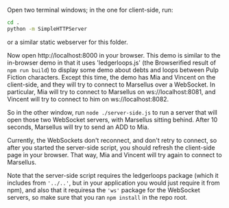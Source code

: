 Open two terminal windows; in the one for client-side, run:

```sh
cd .
python -m SimpleHTTPServer
```

or a similar static webserver for this folder.

Now open http://localhost:8000 in your browser. This demo is similar to the in-browser demo in that it uses 'ledgerloops.js' (the Browserified result of `npm run build`) to display some demo about debts and loops between Pulp Fiction characters. Except this time, the demo has Mia and Vincent on the client-side, and they will try to connect to Marsellus over a WebSocket. In particular, Mia will try to connect to Marsellus on ws://localhost:8081, and Vincent will try to connect to him on ws://localhost:8082.

So in the other window, run `node ./server-side.js` to run a server that will open those two WebSocket servers, with Marsellus sitting behind. After 10 seconds, Marsellus will try to send an ADD to Mia.

Currently, the WebSockets don't reconnect, and don't retry to connect, so after you started the server-side script, you should refresh the client-side page in your browser. That way, Mia and Vincent will try again to connect to Marsellus.

Note that the server-side script requires the ledgerloops package (which it includes from `'../..'`, but in your application you would just require it from npm), and also that it requiresa the `'ws'` package for the WebSocket servers, so make sure that you ran `npm install` in the repo root.
